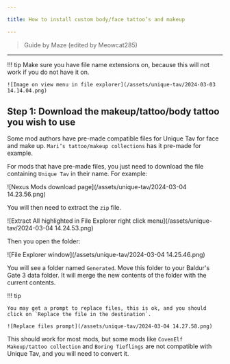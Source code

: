 ```yaml
---

title: How to install custom body/face tattoo’s and makeup

---
```


> Guide by Maze (edited by Meowcat285)

---

!!! tip
    Make sure you have file name extensions on, because this will not work if you do not have it on. 
    
    ![Image on view menu in file explorer](/assets/unique-tav/2024-03-03 14.14.04.png)

## Step 1: Download the makeup/tattoo/body tattoo you wish to use

Some mod authors have pre-made compatible files for Unique Tav for face and make up. `Mari’s tattoo/makeup collections` has it pre-made for example.

For mods that have pre-made files, you just need to download the file containing `Unique Tav` in their name. For example:

![Nexus Mods download page](/assets/unique-tav/2024-03-04 14.23.56.png)

You will then need to extract the `zip` file.

![Extract All highlighted in File Explorer right click menu](/assets/unique-tav/2024-03-04 14.24.53.png)

Then you open the folder:

![File Explorer window](/assets/unique-tav/2024-03-04 14.25.46.png)

You will see a folder named `Generated`. Move this folder to your Baldur's Gate 3 data folder. It will merge the new contents of the folder with the current contents.

!!! tip

    You may get a prompt to replace files, this is ok, and you should click on `Replace the file in the destination`.

    ![Replace files prompt](/assets/unique-tav/2024-03-04 14.27.58.png)

This should work for most mods, but some mods like `CovenElf Makeup/tattoo collection` and `Boring Tieflings` are not compatible with Unique Tav, and you will need to convert it.

